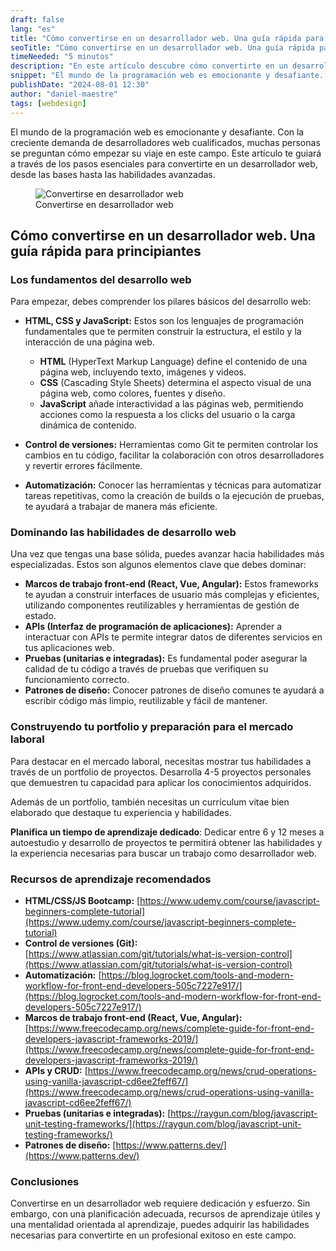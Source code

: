 ```yaml
---
draft: false
lang: "es"
title: "Cómo convertirse en un desarrollador web. Una guía rápida para principiantes"
seoTitle: "Cómo convertirse en un desarrollador web. Una guía rápida para principiantes"
timeNeeded: "5 minutos"
description: "En este artículo descubre cómo convertirte en un desarrollador web exitoso y adquirir las habilidades necesarias para destacar en el mercado laboral."
snippet: "El mundo de la programación web es emocionante y desafiante. Con la creciente demanda de desarrolladores web cualificados..."
publishDate: "2024-08-01 12:30"
author: "daniel-maestre"
tags: [webdesign]
---
```


El mundo de la programación web es emocionante y desafiante. Con la creciente demanda de desarrolladores web cualificados, muchas personas se preguntan cómo empezar su viaje en este campo. Este artículo te guiará a través de los pasos esenciales para convertirte en un desarrollador web, desde las bases hasta las habilidades avanzadas.

<figure>
<img class="mx-auto" src="/blogImages/convertirse-en-desarrollador-web.jpg" title="Convertirse en desarrollador web" alt="Convertirse en desarrollador web" loading="lazy"/>
<figcaption class="text-center">Convertirse en desarrollador web<figcaption>
</figure>

## Cómo convertirse en un desarrollador web. Una guía rápida para principiantes

### Los fundamentos del desarrollo web

Para empezar, debes comprender los pilares básicos del desarrollo web:

* **HTML, CSS y JavaScript:** Estos son los lenguajes de programación fundamentales que te permiten construir la estructura, el estilo y la interacción de una página web.

    * **HTML** (HyperText Markup Language) define el contenido de una página web, incluyendo texto, imágenes y videos.
    * **CSS** (Cascading Style Sheets) determina el aspecto visual de una página web, como colores, fuentes y diseño.
    * **JavaScript** añade interactividad a las páginas web, permitiendo acciones como la respuesta a los clicks del usuario o la carga dinámica de contenido.

* **Control de versiones:** Herramientas como Git te permiten controlar los cambios en tu código, facilitar la colaboración con otros desarrolladores y revertir errores fácilmente.

* **Automatización:** Conocer las herramientas y técnicas para automatizar tareas repetitivas, como la creación de builds o la ejecución de pruebas, te ayudará a trabajar de manera más eficiente.

### Dominando las habilidades de desarrollo web

Una vez que tengas una base sólida, puedes avanzar hacia habilidades más especializadas. Estos son algunos elementos clave que debes dominar:

* **Marcos de trabajo front-end (React, Vue, Angular):** Estos frameworks te ayudan a construir interfaces de usuario más complejas y eficientes, utilizando componentes reutilizables y herramientas de gestión de estado.
* **APIs (Interfaz de programación de aplicaciones):** Aprender a interactuar con APIs te permite integrar datos de diferentes servicios en tus aplicaciones web.
* **Pruebas (unitarias e integradas):** Es fundamental poder asegurar la calidad de tu código a través de pruebas que verifiquen su funcionamiento correcto.
* **Patrones de diseño:**  Conocer patrones de diseño comunes te ayudará a escribir código más limpio, reutilizable y fácil de mantener.

### Construyendo tu portfolio y preparación para el mercado laboral

Para destacar en el mercado laboral, necesitas mostrar tus habilidades a través de un portfolio de proyectos. Desarrolla 4-5 proyectos personales que demuestren tu capacidad para aplicar los conocimientos adquiridos.

Además de un portfolio, también necesitas un currículum vitae bien elaborado que destaque tu experiencia y habilidades.

**Planifica un tiempo de aprendizaje dedicado**: Dedicar entre 6 y 12 meses a autoestudio y desarrollo de proyectos te permitirá obtener las habilidades y la experiencia necesarias para buscar un trabajo como desarrollador web.

### Recursos de aprendizaje recomendados

* **HTML/CSS/JS Bootcamp:** [https://www.udemy.com/course/javascript-beginners-complete-tutorial](https://www.udemy.com/course/javascript-beginners-complete-tutorial)
* **Control de versiones (Git):** [https://www.atlassian.com/git/tutorials/what-is-version-control](https://www.atlassian.com/git/tutorials/what-is-version-control)
* **Automatización:** [https://blog.logrocket.com/tools-and-modern-workflow-for-front-end-developers-505c7227e917/](https://blog.logrocket.com/tools-and-modern-workflow-for-front-end-developers-505c7227e917/)
* **Marcos de trabajo front-end (React, Vue, Angular):** [https://www.freecodecamp.org/news/complete-guide-for-front-end-developers-javascript-frameworks-2019/](https://www.freecodecamp.org/news/complete-guide-for-front-end-developers-javascript-frameworks-2019/)
* **APIs y CRUD:** [https://www.freecodecamp.org/news/crud-operations-using-vanilla-javascript-cd6ee2feff67/](https://www.freecodecamp.org/news/crud-operations-using-vanilla-javascript-cd6ee2feff67/)
* **Pruebas (unitarias e integradas):** [https://raygun.com/blog/javascript-unit-testing-frameworks/](https://raygun.com/blog/javascript-unit-testing-frameworks/)
* **Patrones de diseño:** [https://www.patterns.dev/](https://www.patterns.dev/)

### Conclusiones

Convertirse en un desarrollador web requiere dedicación y esfuerzo. Sin embargo, con una planificación adecuada, recursos de aprendizaje útiles y una mentalidad orientada al aprendizaje, puedes adquirir las habilidades necesarias para convertirte en un profesional exitoso en este campo.
